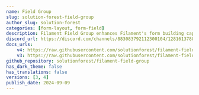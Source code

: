```yaml
---
name: Field Group
slug: solution-forest-field-group
author_slug: solution-forest
categories: [form-layout, form-field]
description: Filament Field Group enhances Filament's form building capabilities. It allows you to easily group and organize form fields in UI.
discord_url: https://discord.com/channels/883083792112300104/1281613788831027200
docs_urls: 
    v4: https://raw.githubusercontent.com/solutionforest/filament-field-group/2.x/README.md
    v3: https://raw.githubusercontent.com/solutionforest/filament-field-group/1.x/README.md
github_repository: solutionforest/filament-field-group
has_dark_theme: false
has_translations: false
versions: [3, 4]
publish_date: 2024-09-09
---
```

